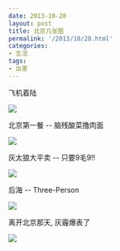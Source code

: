 ```yaml
---
date: 2013-10-28
layout: post
title: 北京几张图
permalink: '/2013/10/28.html'
categories:
- 生活
tags:
- 出差
---
```


飞机着陆

<img src="{{urls.media}}/2013/10/28/IMG_0857.JPG" />

北京第一餐 -- 脑残酸菜撸肉面

<img src="{{urls.media}}/2013/10/28/IMG_0935.JPG" />

灰太狼大平卖 -- 只要9毛9!!

<img src="{{urls.media}}/2013/10/28/IMG_0954.JPG" />

后海 -- Three-Person

<img src="{{urls.media}}/2013/10/28/IMG_1723.JPG" />

离开北京那天, 灰霾爆表了

<img src="{{urls.media}}/2013/10/28/IMG_2007.JPG" />